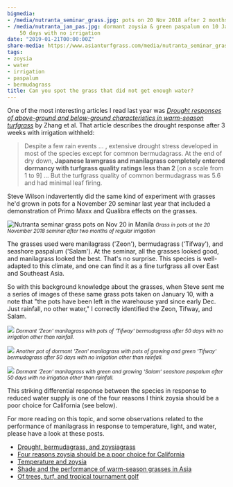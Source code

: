 ```yaml
---
bigmedia:
- /media/nutranta_seminar_grass.jpg: pots on 20 Nov 2018 after 2 months of regular irrigation
- /media/nutranta_jan_pas.jpg: dormant zoysia & green paspalum on 10 January 2019 after
    50 days with no irrigation
date: "2019-01-21T00:00:00Z"
share-media: https://www.asianturfgrass.com/media/nutranta_seminar_grass.jpg
tags:
- zoysia
- water
- irrigation
- paspalum
- bermudagrass
title: Can you spot the grass that did not get enough water?
---
```


One of the most interesting articles I read last year was [*Drought responses of above-ground and below-ground characteristics in warm-season turfgrass*](https://dx.doi.org/10.1111/jac.12301) by Zhang et al. That article describes the drought response after 3 weeks with irrigation withheld:

> Despite a few rain events ... , extensive drought stress developed in most of the species except for common bermudagrass. At the end of dry down, **Japanese lawngrass and manilagrass completely entered dormancy with turfgrass quality ratings less than 2** [on a scale from 1 to 9] ... But the turfgrass quality of common bermudagrass was 5.6 and had minimal leaf firing.

Steve Wilson indavertently did the same kind of experiment with grasses he'd grown in pots for a November 20 seminar last year that included a demonstration of Primo Maxx and Qualibra effects on the grasses.

![Nutranta seminar grass pots on Nov 20 in Manila](/media/nutranta_seminar_grass.jpg)
<small>*Grass in pots at the 20 November 2018 seminar after two months of regular irrigation*</small>

The grasses used were manilagrass ('Zeon'), bermudagrass ('Tifway'), and seashore paspalum ('Salam'). At the seminar, all the grasses looked good, and manilagrass looked the best. That's no surprise. This species is well-adapted to this climate, and one can find it as a fine turfgrass all over East and Southeast Asia.

So with this background knowledge about the grasses, when Steve sent me a series of images of these same grass pots taken on January 10, with a note that "the pots have been left in the warehouse yard since early Dec. Just rainfall, no other water," I correctly identified the Zeon, Tifway, and Salam.

![](/media/nutranta_jan_bermuda.jpg)
<small>*Dormant 'Zeon' manilagrass with pots of 'Tifway' bermudagrass after 50 days with no irrigation other than rainfall.*</small>

![](/media/nutranta_jan_bermuda2.jpg)
<small>*Another pot of dormant 'Zeon' manilagrass with pots of growing and green 'Tifway' bermudagrass after 50 days with no irrigation other than rainfall.*</small>

![](/media/nutranta_jan_pas.jpg)
<small>*Dormant 'Zeon' manilagrass with green and growing 'Salam' seashore paspalum after 50 days with no irrigation other than rainfall.*</small>

This striking differential response between the species in response to reduced water supply is one of the four reasons I think zoysia should be a poor choice for California (see below). 

For more reading on this topic, and some observations related to the performance of manilagrass in response to temperature, light, and water, please have a look at these posts.

* [Drought, bermudagrass, and zoysiagrass](https://www.asianturfgrass.com/2018-10-15-drought-bermudagrass-zoysiagrass/)
* [Four reasons zoysia should be a poor choice for California](https://www.asianturfgrass.com/2018-10-15-four-reasons-zoysia-poor-choice-california/)
* [Temperature and zoysia](https://www.asianturfgrass.com/2018-07-23-temperature-and-zoysia/)
* [Shade and the performance of warm-season grasses in Asia](https://www.blog.asianturfgrass.com/2013/02/shade-and-the-performance-of-warm-season-grasses.html)
* [Of trees, turf, and tropical tournament golf](https://www.blog.asianturfgrass.com/2014/05/of-trees-turf-and-tournament-golf.html)
